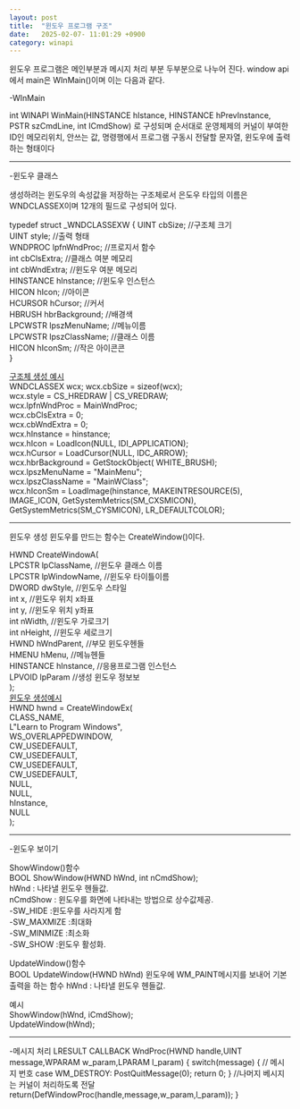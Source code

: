 ```yaml
---
layout: post
title:  "윈도우 프로그램 구조"
date:   2025-02-07- 11:01:29 +0900
category: winapi
---
```


윈도우 프로그램은 메인부분과 메시지 처리 부분 두부분으로 나누어 진다.
window api에서 main은 WInMain()이며
이는 다음과 같다.

-WInMain

int WINAPI WinMain(HINSTANCE hIstance, HINSTANCE hPrevInstance, PSTR szCmdLine, int ICmdShow) 
로 구성되며 순서대로
운영체제의 커널이 부여한 ID인 메모리위치,
안쓰는 값,
명령행에서 프로그램 구동시 전달할 문자열,
윈도우에 출력하는 형태이다
<hr/>
-윈도우 클래스

생성하려는 윈도우의 속성값을 저장하는 구조체로서 은도우 타입의 이름은 WNDCLASSEX이며 12개의 필드로 구성되어 있다.

typedef struct _WNDCLASSEXW {
UINT      cbSize;         //구조체 크기  
UINT      style;          //출력 형태   
WNDPROC   lpfnWndProc;    //프로지서 함수  
int       cbClsExtra;     //클래스 여분 메모리  
int       cbWndExtra;     //윈도우 여분 메모리  
HINSTANCE hInstance;      //윈도우 인스턴스  
HICON     hIcon;          //아이콘   
HCURSOR   hCursor;        //커서  
HBRUSH    hbrBackground;  //배경색  
LPCWSTR   lpszMenuName;   //메뉴이름  
LPCWSTR   lpszClassName;  //클래스 이름  
HICON     hIconSm;        //작은 아이콘콘  
}

[구조체 생성 예시](https://learn.microsoft.com/ko-kr/windows/win32/winmsg/using-window-classes)  
WNDCLASSEX wcx; 
wcx.cbSize = sizeof(wcx);           
wcx.style = CS_HREDRAW | 
    CS_VREDRAW;                    
wcx.lpfnWndProc = MainWndProc;     
wcx.cbClsExtra = 0;                
wcx.cbWndExtra = 0;                
wcx.hInstance = hinstance;        
wcx.hIcon = LoadIcon(NULL, 
    IDI_APPLICATION);              
wcx.hCursor = LoadCursor(NULL, 
    IDC_ARROW);                    
wcx.hbrBackground = GetStockObject(
    WHITE_BRUSH);                  
wcx.lpszMenuName =  "MainMenu";    
wcx.lpszClassName = "MainWClass";  
wcx.hIconSm = LoadImage(hinstance, 
    MAKEINTRESOURCE(5),
    IMAGE_ICON, 
    GetSystemMetrics(SM_CXSMICON), 
    GetSystemMetrics(SM_CYSMICON), 
    LR_DEFAULTCOLOR); 

<hr/>
윈도우 생성  
윈도우를 만드는 함수는 CreateWindow()이다.  

HWND CreateWindowA(  
  LPCSTR    lpClassName,    //윈도우 클래스 이름  
  LPCSTR    lpWindowName,   //윈도우 타이틀이름  
  DWORD     dwStyle,        //윈도우 스타일  
  int       x,              //윈도우 위치 x좌표  
  int       y,              //윈도우 위치 y좌표  
  int       nWidth,         //윈도우 가로크기  
  int       nHeight,        //윈도우 세로크기  
  HWND      hWndParent,     //부모 윈도우헨들  
  HMENU     hMenu,          //메뉴헨들  
  HINSTANCE hInstance,      //응용프로그램 인스턴스  
  LPVOID    lpParam         //생성 윈도우 정보보  
);  
[윈도우 생성예시](https://learn.microsoft.com/ko-kr/windows/win32/learnwin32/creating-a-window)  
HWND hwnd = CreateWindowEx(  
    CLASS_NAME,                    
    L"Learn to Program Windows",   
    WS_OVERLAPPEDWINDOW,           
    CW_USEDEFAULT,                 
    CW_USEDEFAULT,                 
    CW_USEDEFAULT,                 
    CW_USEDEFAULT,                 
    NULL,                          
    NULL,                          
    hInstance,                     
    NULL                           
);
<hr/>
-윈도우 보이기  

ShowWindow()함수  
BOOL ShowWindow(HWND hWnd, int nCmdShow);  
hWnd : 나타낼 윈도우 헨들값.  
nCmdShow : 윈도우를 화면에 나타내는 방법으로 상수값제공.  
 -SW_HIDE     :윈도우를 사라지게 함  
 -SW_MAXMIZE  :최대화  
 -SW_MINMIZE  :최소화  
 -SW_SHOW     :윈도우 활성화.  

UpdateWindow()함수  
BOOL UpdateWindow(HWND hWnd)
윈도우에 WM_PAINT메시지를 보내어 기본출력을 하는 함수
hWnd : 나타낼 윈도우 헨들값.  

예시  
ShowWindow(hWnd, iCmdShow);    
UpdateWindow(hWnd);

<hr>
-메시지 처리  
LRESULT CALLBACK WndProc(HWND handle,UINT message,WPARAM w_param,LPARAM l_param)  
{  
	switch(message) { // 메시지 번호    
	case WM_DESTROY:  
		PostQuitMessage(0);  
		return 0;  
	}  
  //나머지 베시지는 커널이 처리하도록 전달  
	return(DefWindowProc(handle,message,w_param,l_param));  
}
